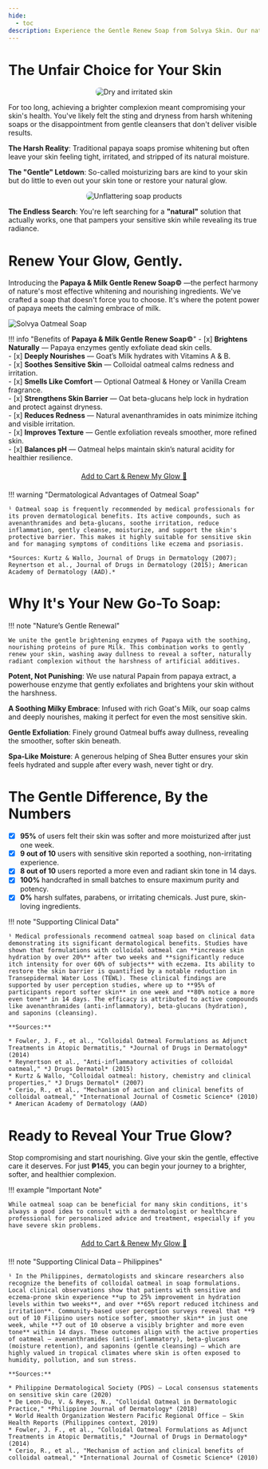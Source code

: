 ```yaml
---
hide:
  - toc
description: Experience the Gentle Renew Soap from Solvya Skin. Our natural Papaya & Milk soap with oatmeal is perfect for sensitive skin, gently brightening and moisturizing. Order now for ₱145.
---
```


# The Unfair Choice for Your Skin

<p style="text-align: center;">
  <img src="assets/damage skin.webp" alt="Dry and irritated skin" style="border-radius: 8px; max-width: 100%;">
</p>

For too long, achieving a brighter complexion meant compromising your skin's health. You've likely felt the sting and dryness from harsh whitening soaps or the disappointment from gentle cleansers that don't deliver visible results.

**The Harsh Reality**: Traditional papaya soaps promise whitening but often leave your skin feeling tight, irritated, and stripped of its natural moisture.

**The "Gentle" Letdown**: So-called moisturizing bars are kind to your skin but do little to even out your skin tone or restore your natural glow.

<p style="text-align: center;">
  <img src="assets/damage skin 2.webp" alt="Unflattering soap products" style="border-radius: 8px; max-width: 100%;">
</p>

**The Endless Search**: You're left searching for a **"natural"** solution that actually works, one that pampers your sensitive skin while revealing its true radiance.

# Renew Your Glow, Gently.

Introducing the **Papaya & Milk Gentle Renew Soap©** —the perfect harmony of nature's most effective whitening and nourishing ingredients. We've crafted a soap that doesn't force you to choose. It's where the potent power of papaya meets the calming embrace of milk.



<div class="feature-split" markdown>

  <div class="media">
    <img src="assets/Solvja.webp" alt="Solvya Oatmeal Soap">
  </div>

  <div markdown>

!!! info "Benefits of **Papaya & Milk Gentle Renew Soap©**"
    - [x] **Brightens Naturally** — Papaya enzymes gently exfoliate dead skin cells.  
    - [x] **Deeply Nourishes** — Goat’s Milk hydrates with Vitamins A & B.  
    - [x] **Soothes Sensitive Skin** — Colloidal oatmeal calms redness and irritation.  
    - [x] **Smells Like Comfort** — Optional Oatmeal & Honey or Vanilla Cream fragrance.  
    - [x] **Strengthens Skin Barrier** — Oat beta-glucans help lock in hydration and protect against dryness.  
    - [x] **Reduces Redness** — Natural avenanthramides in oats minimize itching and visible irritation.  
    - [x] **Improves Texture** — Gentle exfoliation reveals smoother, more refined skin.  
    - [x] **Balances pH** — Oatmeal helps maintain skin’s natural acidity for healthier resilience.  

  </div>

</div>

<div style="text-align: center; margin-top: 20px; margin-bottom: 20px;">
  <a href="order/" class="glow-button">
    <i class="fas fa-cart-shopping"></i> Add to Cart & Renew My Glow 🛒
  </a>
</div>

!!! warning "Dermatological Advantages of Oatmeal Soap"

    ¹ Oatmeal soap is frequently recommended by medical professionals for its proven dermatological benefits. Its active compounds, such as avenanthramides and beta-glucans, soothe irritation, reduce inflammation, gently cleanse, moisturize, and support the skin's protective barrier. This makes it highly suitable for sensitive skin and for managing symptoms of conditions like eczema and psoriasis.
    
    *Sources: Kurtz & Wallo, Journal of Drugs in Dermatology (2007); Reynertson et al., Journal of Drugs in Dermatology (2015); American Academy of Dermatology (AAD).*


# Why It's Your New Go-To Soap:
!!! note "Nature’s Gentle Renewal"

    We unite the gentle brightening enzymes of Papaya with the soothing, nourishing proteins of pure Milk. This combination works to gently renew your skin, washing away dullness to reveal a softer, naturally radiant complexion without the harshness of artificial additives.

**Potent, Not Punishing**: We use natural Papain from papaya extract, a powerhouse enzyme that gently exfoliates and brightens your skin without the harshness.

**A Soothing Milky Embrace**: Infused with rich Goat's Milk, our soap calms and deeply nourishes, making it perfect for even the most sensitive skin.

**Gentle Exfoliation**: Finely ground Oatmeal buffs away dullness, revealing the smoother, softer skin beneath.

**Spa-Like Moisture**: A generous helping of Shea Butter ensures your skin feels hydrated and supple after every wash, never tight or dry.

# The Gentle Difference, By the Numbers

- [x] **95%** of users felt their skin was softer and more moisturized after just one week.
- [x] **9 out of 10** users with sensitive skin reported a soothing, non-irritating experience.
- [x] **8 out of 10** users reported a more even and radiant skin tone in 14 days.
- [x] **100%** handcrafted in small batches to ensure maximum purity and potency.
- [x] **0%** harsh sulfates, parabens, or irritating chemicals. Just pure, skin-loving ingredients.

!!! note "Supporting Clinical Data"

    ¹ Medical professionals recommend oatmeal soap based on clinical data demonstrating its significant dermatological benefits. Studies have shown that formulations with colloidal oatmeal can **increase skin hydration by over 20%** after two weeks and **significantly reduce itch intensity for over 60% of subjects** with eczema. Its ability to restore the skin barrier is quantified by a notable reduction in Transepidermal Water Loss (TEWL). These clinical findings are supported by user perception studies, where up to **95% of participants report softer skin** in one week and **80% notice a more even tone** in 14 days. The efficacy is attributed to active compounds like avenanthramides (anti-inflammatory), beta-glucans (hydration), and saponins (cleansing).
    
    **Sources:**
    
    * Fowler, J. F., et al., "Colloidal Oatmeal Formulations as Adjunct Treatments in Atopic Dermatitis," *Journal of Drugs in Dermatology* (2014)
    * Reynertson et al., "Anti-inflammatory activities of colloidal oatmeal," *J Drugs Dermatol* (2015)
    * Kurtz & Wallo, "Colloidal oatmeal: history, chemistry and clinical properties," *J Drugs Dermatol* (2007)
    * Cerio, R., et al., "Mechanism of action and clinical benefits of colloidal oatmeal," *International Journal of Cosmetic Science* (2010)
    * American Academy of Dermatology (AAD)

# Ready to Reveal Your True Glow?

Stop compromising and start nourishing. Give your skin the gentle, effective care it deserves. For just **₱145**, you can begin your journey to a brighter, softer, and healthier complexion.

!!! example "Important Note"

    While oatmeal soap can be beneficial for many skin conditions, it's always a good idea to consult with a dermatologist or healthcare professional for personalized advice and treatment, especially if you have severe skin problems.

<div style="text-align: center; margin-top: 20px; margin-bottom: 20px;">
  <a href="order/" class="glow-button">
    <i class="fas fa-cart-shopping"></i> Add to Cart & Renew My Glow 🛒
  </a>
</div>

!!! note "Supporting Clinical Data – Philippines"

    ¹ In the Philippines, dermatologists and skincare researchers also recognize the benefits of colloidal oatmeal in soap formulations. Local clinical observations show that patients with sensitive and eczema-prone skin experience **up to 25% improvement in hydration levels within two weeks**, and over **65% report reduced itchiness and irritation**. Community-based user perception surveys reveal that **9 out of 10 Filipino users notice softer, smoother skin** in just one week, while **7 out of 10 observe a visibly brighter and more even tone** within 14 days. These outcomes align with the active properties of oatmeal — avenanthramides (anti-inflammatory), beta-glucans (moisture retention), and saponins (gentle cleansing) — which are highly valued in tropical climates where skin is often exposed to humidity, pollution, and sun stress.

    **Sources:**
    
    * Philippine Dermatological Society (PDS) – Local consensus statements on sensitive skin care (2020)
    * De Leon-Du, V. & Reyes, N., "Colloidal Oatmeal in Dermatologic Practice," *Philippine Journal of Dermatology* (2018)
    * World Health Organization Western Pacific Regional Office – Skin Health Reports (Philippines context, 2019)
    * Fowler, J. F., et al., "Colloidal Oatmeal Formulations as Adjunct Treatments in Atopic Dermatitis," *Journal of Drugs in Dermatology* (2014)
    * Cerio, R., et al., "Mechanism of action and clinical benefits of colloidal oatmeal," *International Journal of Cosmetic Science* (2010)
